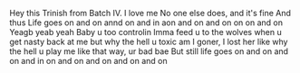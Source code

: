 Hey this Trinish from Batch IV.
I love me
No one else does, and it's fine 
And thus Life goes on and on annd on and in aon and on and on on on and on
Yeagb yeab yeah 
Baby u too controlin Imma feed u to the wolves when u get nasty back at me but why the hell u toxic am I goner, I lost her like why the hell u play me like that way, ur bad bae
But still life goes on and on and on and in on and on and on and on and on 